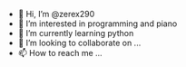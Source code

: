 - 👋 Hi, I’m @zerex290
- 👀 I’m interested in programming and piano
- 🌱 I’m currently learning python
- 💞️ I’m looking to collaborate on ...
- 📫 How to reach me ...

<!---
zerex290/zerex290 is a ✨ special ✨ repository because its `README.md` (this file) appears on your GitHub profile.
You can click the Preview link to take a look at your changes.
--->
